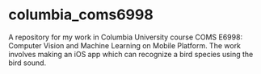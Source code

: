 columbia_coms6998
=================

A repository for my work in Columbia University course COMS E6998: Computer Vision and Machine Learning on Mobile Platform. The work involves making an iOS app which can recognize a bird species using the bird sound.
